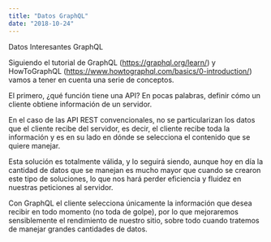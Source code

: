 ```yaml
---
title: "Datos GraphQL"
date: "2018-10-24"
---
```


Datos Interesantes GraphQL

Siguiendo el tutorial de GraphQL (https://graphql.org/learn/) y HowToGraphQL (https://www.howtographql.com/basics/0-introduction/) vamos a tener en cuenta una serie de conceptos.

El primero, ¿qué función tiene una API? En pocas palabras, definir cómo un cliente obtiene información de un servidor.

En el caso de las API REST convencionales, no se particularizan los datos que el cliente recibe del servidor, es decir, el cliente recibe toda la información y es en su lado en dónde se selecciona el contenido que se quiere manejar. 

Esta solución es totalmente válida, y lo seguirá siendo, aunque hoy en día la cantidad de datos que se manejan es mucho mayor que cuando se crearon este tipo de soluciones, lo que nos hará perder eficiencia y fluidez en nuestras peticiones al servidor.

Con GraphQL el cliente selecciona únicamente la información que desea recibir en todo momento (no toda de golpe), por lo que mejoraremos sensiblemente el rendimiento de nuestro sitio, sobre todo cuando tratemos de manejar grandes cantidades de datos.
